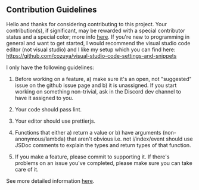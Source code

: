 ## Contribution Guidelines

Hello and thanks for considering contributing to this project. Your contribution(s), if significant, may be rewarded with a special contributor status and a special color; more info [here](https://github.com/cozuya/secret-hitler/wiki/Contribution#contributor-role-recognition). If you're new to programming in general and want to get started, I would recommend the visual studio code editor (not visual studio) and I like my setup which you can find here: https://github.com/cozuya/visual-studio-code-settings-and-snippets

I only have the following guidelines:

1. Before working on a feature, a) make sure it's an open, not "suggested" issue on the github issue page and b) it is unassigned. If you start working on something non-trivial, ask in the Discord dev channel to have it assigned to you.

2. Your code should pass lint.

3. Your editor should use prettierjs.

4. Functions that either a) return a value or b) have arguments (non-anonymous/lambda) that aren't obvious i.e. not i/index/event should use JSDoc comments to explain the types and return types of that function.

5. If you make a feature, please commit to supporting it. If there's problems on an issue you've completed, please make sure you can take care of it.

See more detailed information [here](https://github.com/cozuya/secret-hitler/wiki/Contribution#contributing-guidelines).
